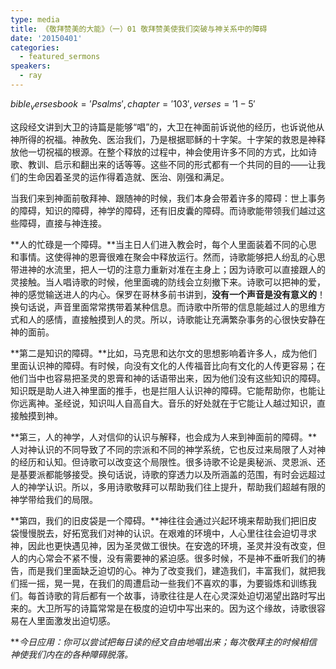 ```yaml
---
type: media
title: 《敬拜赞美的大能》（一）01 敬拜赞美使我们突破与神关系中的障碍
date: '20150401'
categories:
  - featured_sermons
speakers:
  - ray
---
```

$bible_verses book='Psalms', chapter='103', verses='1-5'$

这段经文讲到大卫的诗篇是能够“唱”的，大卫在神面前诉说他的经历，也诉说他从神所得的祝福。神赦免、医治我们，乃是根据耶稣的十字架。十字架的救恩是神释放他一切祝福的根源。在整个释放的过程中，神会使用许多不同的方式，比如诗歌、教训、启示和翻出来的话等等。这些不同的形式都有一个共同的目的——让我们的生命因着圣灵的运作得着造就、医治、刚强和满足。

当我们来到神面前敬拜神、跟随神的时候，我们本身会带着许多的障碍：世上事务的障碍，知识的障碍，神学的障碍，还有旧皮囊的障碍。而诗歌能带领我们越过这些障碍，直接与神连接。

**人的忙碌是一个障碍。**当主日人们进入教会时，每个人里面装着不同的心思和事情。这使得神的恩膏很难在聚会中释放运行。然而，诗歌能够把人纷乱的心思带进神的水流里，把人一切的注意力重新对准在主身上；因为诗歌可以直接跟人的灵接触。当人唱诗歌的时候，他里面魂的防线会立刻撤下来。诗歌可以把神的爱，神的感觉输送进人的内心。保罗在哥林多前书讲到，**没有一个声音是没有意义的**！换句话说，声音里面常常携带着某种信息。而诗歌中所带的信息能越过人的思维方式和人的感情，直接触摸到人的灵。所以，诗歌能让充满繁杂事务的心很快安静在神的面前。

**第二是知识的障碍。**比如，马克思和达尔文的思想影响着许多人，成为他们里面认识神的障碍。有时候，向没有文化的人传福音比向有文化的人传更容易；在他们当中也容易把圣灵的恩膏和神的话语带出来，因为他们没有这些知识的障碍。知识既是助人进入神里面的推手，也是拦阻人认识神的障碍。它能帮助你，也能让你远离神。圣经说，知识叫人自高自大。音乐的好处就在于它能让人越过知识，直接触摸到神。

**第三，人的神学，人对信仰的认识与解释，也会成为人来到神面前的障碍。**人对神认识的不同导致了不同的宗派和不同的神学系统，它也反过来局限了人对神的经历和认知。但诗歌可以改变这个局限性。很多诗歌不论是奥秘派、灵恩派、还是基要派都能够接受。换句话说，诗歌的穿透力以及所涵盖的范围，有时会远超过人的神学认识。所以，多用诗歌敬拜可以帮助我们往上提升，帮助我们超越有限的神学带给我们的局限。

**第四，我们的旧皮袋是一个障碍。**神往往会通过兴起环境来帮助我们把旧皮袋慢慢脱去，好拓宽我们对神的认识。在艰难的环境中，人心里往往会迫切寻求神，因此也更快遇见神，因为圣灵做工很快。在安逸的环境，圣灵并没有改变，但人的内心常会不紧不慢，没有需要神的紧迫感。很多时候，不是神不垂听我们的祷告，而是我们里面缺乏迫切的心。神为了改变我们，建造我们，丰富我们，就把我们摇一摇，晃一晃，在我们的周遭启动一些我们不喜欢的事，为要锻炼和训练我们。每首诗歌的背后都有一个故事，诗歌往往是人在心灵深处迫切渴望出路时写出来的。大卫所写的诗篇常常是在极度的迫切中写出来的。因为这个缘故，诗歌很容易在人里面激发出迫切感。

***今日应用：*你可以尝试把每日读的经文自由地唱出来；每次敬拜主的时候相信神使我们内在的各种障碍脱落。**